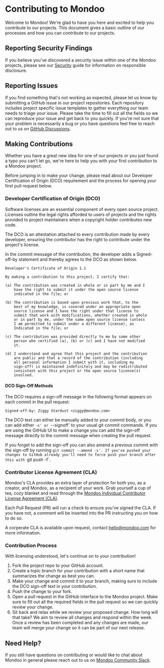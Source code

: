 # Contributing to Mondoo

Welcome to Mondoo! We're glad to have you here and excited to help you contribute to our projects. This document gives a basic outline of our processes and how you can contribute to our projects.

## Reporting Security Findings

If you believe you've discovered a security issue within one of the Mondoo projects, please see our [Security](SECURITY.md) guide for information on responsible disclosure.

## Reporting Issues

If you find something that's not working as expected, please let us know by submitting a GitHub issue in our project repositories. Each repository includes project specific issue templates to gather everything our team needs to triage your issue. Please take the time to fill out all the fields so we can reproduce your issue and get back to you quickly. If you're not sure that your problem is necessarily a bug or you have questions feel free to reach out to us on [GitHub Discussions](https://github.com/orgs/mondoohq/discussions).

## Making Contributions

Whether you have a great new idea for one of our projects or you just found a typo you can't let go, we're here to help you with your first contribution to a Mondoo project.

Before jumping in to make your change, please read about our Developer Certification of Origin (DCO) requirement and the process for opening your first pull request below.

### Developer Certification of Origin (DCO)

Software licenses are an essential component of every open source project. Licenses outline the legal rights afforded to users of projects and the rights provided to project maintainers when a copyright holder contributes new code.

The DCO is an attestation attached to every contribution made by every developer, ensuring the contributor has the right to contribute under the project's license. 

In the commit message of the contribution, the developer adds a Signed-off-by statement and thereby agrees to the DCO as shown below.


```
Developer's Certificate of Origin 1.1

By making a contribution to this project, I certify that:

(a) The contribution was created in whole or in part by me and I
    have the right to submit it under the open source license
    indicated in the file; or

(b) The contribution is based upon previous work that, to the
    best of my knowledge, is covered under an appropriate open
    source license and I have the right under that license to
    submit that work with modifications, whether created in whole
    or in part by me, under the same open source license (unless
    I am permitted to submit under a different license), as
    Indicated in the file; or

(c) The contribution was provided directly to me by some other
    person who certified (a), (b) or (c) and I have not modified
    it.

(d) I understand and agree that this project and the contribution
    are public and that a record of the contribution (including
    all personal information I submit with it, including my
    sign-off) is maintained indefinitely and may be redistributed
    consistent with this project or the open source license(s)
    involved.
```

#### DCO Sign-Off Methods

The DCO requires a sign-off message in the following format appears on each commit in the pull request:

```
Signed-off-by: Ziggy Stardust <ziggy@mondoo.com>
```

The DCO text can either be manually added to your commit body, or you can add either `-s' or `--signoff` to your usual git commit commands. If you are using the GitHub UI to make a change you can add the sign-off message directly to the commit message when creating the pull request. 

If you forget to add the sign-off you can also amend a previous commit with the sign-off by running `git commit --amend -s'. If you've pushed your changes to GitHub already you'll need to force push your branch after this with `git push -f`.

### Contributor License Agreement (CLA)

Mondoo's CLA provides an extra layer of protection for both you, as a creator, and Mondoo, as a recipient of your work. Grab yourself a cup of tea, cozy blanket and read through the [Mondoo Individual Contributor License Agreement (CLA)](CLA.md).

Each Pull Request (PR) will run a check to ensure you've signed the CLA.  If you have not, a comment will be inserted into the PR instructing you on how to do so.  

A corperate CLA is available upon request, contact hello@mondoo.com for more information.
### Contribution Process

With licensing understood, let's continue on to your contribution!

1. Fork the project repo to your GitHub account.
2. Create a topic branch for your contribution with a short name that summarizes the change as best you can.
3. Make your change and commit it to your branch, making sure to include the DCO sign-off text in your contribution.
4. Push the change to your fork.
5. Open a pull request in the GitHub interface to the Mondoo project. Make sure to fill out all the required fields in the pull request so we can quickly review your change.
6. Sit back and relax while we review your proposed change. How long will that take? We aim to review all changes and respond within the week. Once a review has been completed and any changes are made, our team will merge your change so it can be part of our next release.

## Need Help?

If you still have questions on contributing or would like to chat about Mondoo in general please reach out to us on [Mondoo Community Slack](https://mondoo.link/slack).